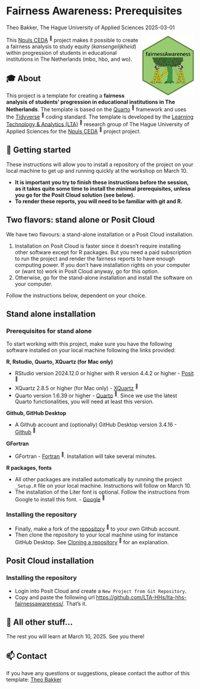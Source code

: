 # Fairness Awareness: Prerequisites
Theo Bakker, The Hague University of Applied Sciences
2025-03-01

<a name="top"></a>

<img src="figures/fairness-awareness-hex.png" align="right" height="160"/>

This <a
href="https://community-data-ai.npuls.nl/groups/view/44d20066-53a8-48c2-b4e9-be348e05d273/project-center-for-educational-data-analytics-ceda"
target="_blank">Npuls CEDA</a> <sup>🔗</sup> project makes it possible
to create a fairness analysis to study equity (*kansengelijkheid*)
within progression of students in educational institutions in The
Netherlands (mbo, hbo, and wo).

## 🎓 About

This project is a template for creating a **fairness analysis of
students’ progression in educational institutions in The Netherlands**.
The template is based on the
<a href="https://quarto.org/docs/get-started/"
target="_blank">Quarto</a> <sup>🔗</sup> framework and uses the
<a href="https://www.tidyverse.org/" target="_blank">Tidyverse</a>
<sup>🔗</sup> coding standard. The template is developed by the <a
href="https://www.dehaagsehogeschool.nl/onderzoek/lectoraten/learning-technology-analytics"
target="_blank">Learning Technology &amp; Analytics (LTA)</a>
<sup>🔗</sup> research group of The Hague University of Applied Sciences
for the <a
href="https://community-data-ai.npuls.nl/groups/view/44d20066-53a8-48c2-b4e9-be348e05d273/project-center-for-educational-data-analytics-ceda"
target="_blank">Npuls CEDA</a> <sup>🔗</sup> project project.

## 🚀 Getting started

These instructions will allow you to install a repository of the project
on your local machine to get up and running quickly at the workshop on
March 10.

- **It is important you try to finish these instructions before the
  session, as it takes quite some time to install the minimal
  prerequisites, unless you go for the Posit Cloud solution (see
  below).**
- **To render these reports, you will need to be familiar with git and
  R.**

## Two flavors: stand alone or Posit Cloud

We have two flavours: a stand-alone installation or a Posit Cloud
installation.

1.  Installation on Posit Cloud is faster since it doesn’t require
    installing other software except for R packages. But you need a paid
    subscription to run the project and render the fairness reports to
    have enough computing power. If you don’t have installation rights
    on your computer or (want to) work in Posit Cloud anyway, go for
    this option.
2.  Otherwise, go for the stand-alone installation and install the
    software on your computer.

Follow the instructions below, dependent on your choice.

## Stand alone installation

### Prerequisites for stand alone

To start working with this project, make sure you have the following
software installed on your local machine following the links provided:

**R, Rstudio, Quarto, XQuartz (for Mac only)**

- RStudio version 2024.12.0 or higher with R version 4.4.2 or higher -
  <a href="https://posit.co/download/rstudio-desktop/"
  target="_blank">Posit</a> <sup>🔗</sup>
- XQuartz 2.8.5 or higher (for Mac only) -
  <a href="https://www.xquartz.org/" target="_blank">XQuartz</a>
  <sup>🔗</sup>
- Quarto version 1.6.39 or higher -
  <a href="https://quarto.org/docs/get-started/"
  target="_blank">Quarto</a> <sup>🔗</sup>. Since we use the latest
  Quarto functionalities, you will need at least this version.

**Github, GitHub Desktop**

- A Github account and (optionally) GitHub Desktop version 3.4.16 - <a
  href="https://docs.github.com/en/desktop/installing-and-authenticating-to-github-desktop/installing-github-desktop"
  target="_blank">Github</a> <sup>🔗</sup>

**GFortran**

- GFortran -
  <a href="https://fortran-lang.org/learn/os_setup/install_gfortran/"
  target="_blank">Fortran</a> <sup>🔗</sup>. Installation will take
  several minutes.

**R packages, fonts**

- All other packages are installed automatically by running the project
  `_Setup.R` file on your local machine. Instructions will follow on
  March 10.
- The installation of the Liter font is optional. Follow the
  instructions from Google to install this font. -
  <a href="https://fonts.google.com/specimen/Liter"
  target="_blank">Google</a> <sup>🔗</sup>

### Installing the repository

- Finally, make a fork of the
  <a href="https://github.com/LTA-HHs/lta-hhs-fairnessawareness/"
  target="_blank">repository</a> <sup>🔗</sup> to your own Github
  account.
- Then clone the repository to your local machine using for instance
  GitHub Desktop. See <a
  href="https://docs.github.com/en/repositories/creating-and-managing-repositories/cloning-a-repository"
  target="_blank">Cloning a repository</a> <sup>🔗</sup> for an
  explanation.

## Posit Cloud installation

### Installing the repository

- Login into Posit Cloud and create a `New Project from Git Repository`.
- Copy and paste the following url
  https://github.com/LTA-HHs/lta-hhs-fairnessawareness/. That’s it.

## 🎈 All other stuff…

The rest you will learn at March 10, 2025. See you there!

## 📫 Contact

If you have any questions or suggestions, please contact the author of
this template: [Theo Bakker](mailto:t.c.bakker@hhs.nl)
